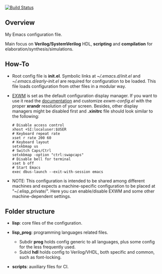[![Build Status](https://github.com/gmlarumbe/emacsconf/workflows/CI/badge.svg)](https://github.com/gmlarumbe/emacsconf/actions)


## Overview

My Emacs configuration file.

Main focus on **Verilog/SystemVerilog** HDL, **scripting** and **compilation** for elaboration/synthesis/simulations.

## How-To ##

  * Root config file is **init.el**. Symbolic links at *~/.emacs.d/init.el* and *~/.emacs.d/early-init.el* are required for configuration to be loaded. This file loads configuration from other files in a modular way.

  * [EXWM](https://github.com/ch11ng/exwm) is set as the default configuration display manager. If you want to use it read the [documentation](https://github.com/ch11ng/exwm/wiki) and customize *exwm-config.el* with the proper **xrandr** resolution of your screen. Besides, other display managers might be disabled first and **.xinitrc** file should look similar to the following:

      ```shell
    # Disable access control
    xhost +SI:localuser:$USER
    # Keyboard repeat rate
    xset r rate 200 60
    # Keyboard layout
    setxkbmap us
    # Switch Caps/Ctrl
    setxkbmap -option "ctrl:swapcaps"
    # Disable bell for terminal
    xset b off
    # Start Emacs
    exec dbus-launch --exit-with-session emacs
      ```

  * NOTE: This configuration is intended to be shared among different machines and expects a machine-specific configuration to be placed at "~/.elisp_private/". Here you can enable/disable EXWM and some other machine-dependent settings.


## Folder structure ##

  * **lisp**: core files of the configuration.

  * **lisp_prog**: programming languages related files.
    * Subdir **prog** holds config generic to all languages, plus some config for the less frequently used.
    * Subid **hdl** holds config to Verilog/VHDL, both specific and common, such as font-locking.

  * **scripts**: auxiliary files for CI.


